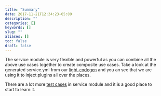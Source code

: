 ```yaml
---
title: "Summary"
date: 2017-11-21T12:34:23-05:00
description: ""
categories: []
keywords: []
slug: ""
aliases: []
toc: false
draft: false
---
```


The service module is very flexible and powerful as you can combine all the above use
cases together to create composite use cases. Take a look at the generated service.yml
from our [light-codegen][] and you an see that we are using it to inject plugins all
over the places.

There are a lot more [test cases][] in service module and it is a good place to start to
learn it.

[light-codegen]: /tool/light-codegen
[test cases]: https://github.com/networknt/light-4j/tree/master/service/src/test/java/com/networknt/service
